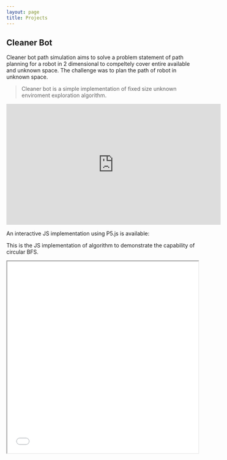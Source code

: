 ```yaml
---
layout: page
title: Projects
---
```


## Cleaner Bot
Cleaner bot path simulation aims to solve a problem statement of path planning for a robot in 2 dimensional to compeltely cover entire available and unknown space. The challenge was to plan the path of robot in unknown space.


  > Cleaner bot is a simple implementation of fixed size unknown enviroment exploration algorithm.

<iframe width="560"
        height="315"
        src="https://www.youtube.com/embed/tzGm5WQNsWA"
        frameborder="0"
        allow="autoplay; encrypted-media"
        allowfullscreen></iframe>

An interactive JS implementation using P5.js is available:

<p>This is the JS implementation of algorithm to demonstrate the capability of circular BFS.</p>
<iframe src="../project/botcleanerjs/index.html" scrolling="yes" height="500" width="500" ></iframe> 
<div class="description-box">

